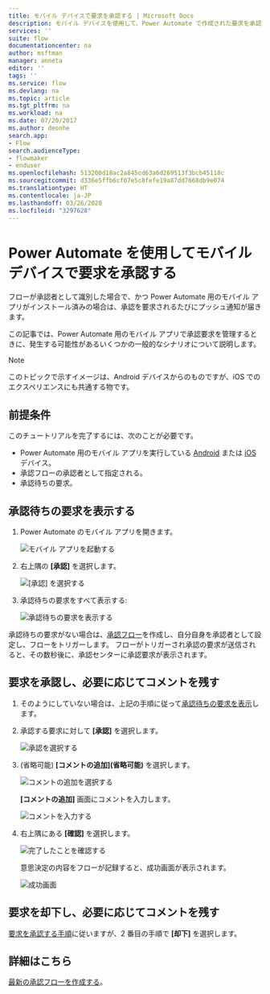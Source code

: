 ```yaml
---
title: モバイル デバイスで要求を承認する | Microsoft Docs
description: モバイル デバイスを使用して、Power Automate で作成された要求を承認します。
services: ''
suite: flow
documentationcenter: na
author: msftman
manager: anneta
editor: ''
tags: ''
ms.service: flow
ms.devlang: na
ms.topic: article
ms.tgt_pltfrm: na
ms.workload: na
ms.date: 07/20/2017
ms.author: deonhe
search.app:
- Flow
search.audienceType:
- flowmaker
- enduser
ms.openlocfilehash: 513200d18ac2a845cd63a6d269513f3bcb45118c
ms.sourcegitcommit: d336e5ffb6cf07e5c8fefe19a87dd7668db9e074
ms.translationtype: HT
ms.contentlocale: ja-JP
ms.lasthandoff: 03/26/2020
ms.locfileid: "3297628"
---
```

# <a name="approve-requests-on-your-mobile-device-by-using-power-automate"></a>Power Automate を使用してモバイル デバイスで要求を承認する

フローが承認者として識別した場合で、かつ Power Automate 用のモバイル アプリがインストール済みの場合は、承認を要求されるたびにプッシュ通知が届きます。

この記事では、Power Automate 用のモバイル アプリで承認要求を管理するときに、発生する可能性があるいくつかの一般的なシナリオについて説明します。

> [!NOTE]
> このトピックで示すイメージは、Android デバイスからのものですが、iOS でのエクスペリエンスにも共通する物です。
> 
> 

## <a name="prerequisites"></a>前提条件
このチュートリアルを完了するには、次のことが必要です。

* Power Automate 用のモバイル アプリを実行している [Android](https://aka.ms/flowmobiledocsandroid) または [iOS](https://aka.ms/flowmobiledocsios) デバイス。
* 承認フローの承認者として指定される。
* 承認待ちの要求。

## <a name="view-pending-requests"></a>承認待ちの要求を表示する
1. Power Automate のモバイル アプリを開きます。
   
    ![モバイル アプリを起動する](./media/mobile-approvals/open-app.png)
2. 右上隅の **[承認]** を選択します。
   
    ![[承認] を選択する](./media/mobile-approvals/select-approvals.png)
3. 承認待ちの要求をすべて表示する:
   
    ![承認待ちの要求を表示する](./media/mobile-approvals/show-pending-approval-requests.png)

承認待ちの要求がない場合は、[承認フロー](modern-approvals.md)を作成し、自分自身を承認者として設定し、フローをトリガーします。 フローがトリガーされ承認の要求が送信されると、その数秒後に、承認センターに承認要求が表示されます。

## <a name="approve-requests-and-leave-an-optional-comment"></a>要求を承認し、必要に応じてコメントを残す
1. そのようにしていない場合は、上記の手順に従って[承認待ちの要求を表示](mobile-approvals.md#view-pending-requests)します。
2. 承認する要求に対して **[承認]** を選択します。
   
    ![承認を選択する](./media/mobile-approvals/select-approve.png)
3. (省略可能) **[コメントの追加]\(省略可能)** を選択します。
   
    ![コメントの追加を選択する](./media/mobile-approvals/select-add-comment.png)
   
    **[コメントの追加]** 画面にコメントを入力します。
   
    ![コメントを入力する](./media/mobile-approvals/enter-comment-for-approval.png)
4. 右上隅にある **[確認]** を選択します。
   
    ![完了したことを確認する](./media/mobile-approvals/tap-confirm-button.png)
   
    意思決定の内容をフローが記録すると、成功画面が表示されます。
   
    ![成功画面](./media/mobile-approvals/approved.png)

## <a name="reject-requests-and-leave-an-optional-comment"></a>要求を却下し、必要に応じてコメントを残す
[要求を承認する手順](mobile-approvals.md#approve-requests-and-leave-an-optional-comment)に従いますが、2 番目の手順で **[却下]** を選択します。

## <a name="learn-more"></a>詳細はこちら
[最新の承認フローを作成する](modern-approvals.md)。

